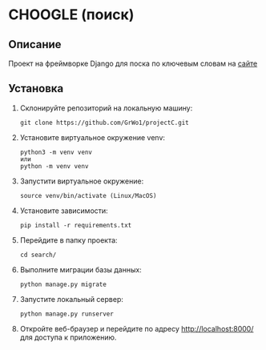 # CHOOGLE (поиск)

## Описание

Проект на фреймворке Django для поска по ключевым словам на [сайте](https://bkrs.info/)

## Установка

1. Склонируйте репозиторий на локальную машину:

   ```
   git clone https://github.com/GrWo1/projectC.git
   ```
2. Установите виртуальное окружение venv:
    ```
    python3 -m venv venv
   или
    python -m venv venv
    ```
3. Запустити виртуальное окружение:
    ```
    source venv/bin/activate (Linux/MacOS)
    ```
4. Установите зависимости:
    ```
    pip install -r requirements.txt
    ```
5. Перейдите в папку проекта:

    ```
    cd search/
    ```

6. Выполните миграции базы данных:

   ```
   python manage.py migrate
   ```

7. Запустите локальный сервер:

   ```
   python manage.py runserver
   ```

8. Откройте веб-браузер и перейдите по адресу [http://localhost:8000/](http://localhost:8000/) для доступа к приложению.
